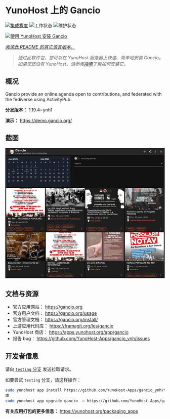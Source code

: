 <!--
注意：此 README 由 <https://github.com/YunoHost/apps/tree/master/tools/readme_generator> 自动生成
请勿手动编辑。
-->

# YunoHost 上的 Gancio

[![集成程度](https://dash.yunohost.org/integration/gancio.svg)](https://ci-apps.yunohost.org/ci/apps/gancio/) ![工作状态](https://ci-apps.yunohost.org/ci/badges/gancio.status.svg) ![维护状态](https://ci-apps.yunohost.org/ci/badges/gancio.maintain.svg)

[![使用 YunoHost 安装 Gancio](https://install-app.yunohost.org/install-with-yunohost.svg)](https://install-app.yunohost.org/?app=gancio)

*[阅读此 README 的其它语言版本。](./ALL_README.md)*

> *通过此软件包，您可以在 YunoHost 服务器上快速、简单地安装 Gancio。*  
> *如果您还没有 YunoHost，请参阅[指南](https://yunohost.org/install)了解如何安装它。*

## 概况

Gancio provide an online agenda open to contributions, and federated with the fediverse using ActivityPub.


**分发版本：** 1.19.4~ynh1

**演示：** <https://demo.gancio.org/>

## 截图

![Gancio 的截图](./doc/screenshots/screenshot.png)

## 文档与资源

- 官方应用网站： <https://gancio.org>
- 官方用户文档： <https://gancio.org/usage>
- 官方管理文档： <https://gancio.org/install/>
- 上游应用代码库： <https://framagit.org/les/gancio>
- YunoHost 商店： <https://apps.yunohost.org/app/gancio>
- 报告 bug： <https://github.com/YunoHost-Apps/gancio_ynh/issues>

## 开发者信息

请向 [`testing` 分支](https://github.com/YunoHost-Apps/gancio_ynh/tree/testing) 发送拉取请求。

如要尝试 `testing` 分支，请这样操作：

```bash
sudo yunohost app install https://github.com/YunoHost-Apps/gancio_ynh/tree/testing --debug
或
sudo yunohost app upgrade gancio -u https://github.com/YunoHost-Apps/gancio_ynh/tree/testing --debug
```

**有关应用打包的更多信息：** <https://yunohost.org/packaging_apps>
